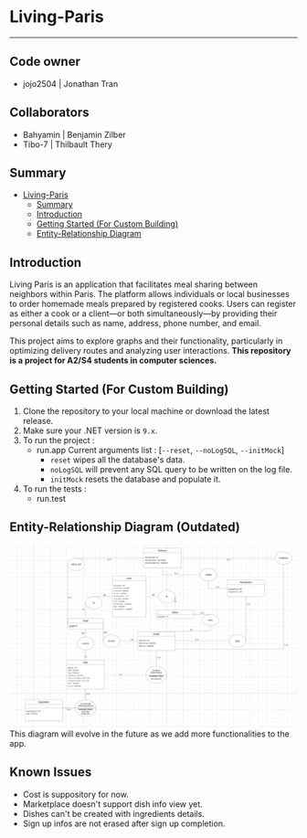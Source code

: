 # Living-Paris

---

## Code owner
- jojo2504 | Jonathan Tran
  
## Collaborators
- Bahyamin | Benjamin Zilber
- Tibo-7 | Thilbault Thery

## Summary
- [Living-Paris](#living-paris)
  - [Summary](#summary)
  - [Introduction](#introduction)
  - [Getting Started (For Custom Building)](#getting-started-for-custom-building)
  - [Entity-Relationship Diagram](#entity-relationship-diagram-outdated)

## Introduction
Living Paris is an application that facilitates meal sharing between neighbors within Paris. The platform allows individuals or local businesses to order homemade meals prepared by registered cooks. Users can register as either a cook or a client—or both simultaneously—by providing their personal details such as name, address, phone number, and email.

This project aims to explore graphs and their functionality, particularly in optimizing delivery routes and analyzing user interactions.
**This repository is a project for A2/S4 students in computer sciences.**

## Getting Started (For Custom Building)
1. Clone the repository to your local machine or download the latest release.
2. Make sure your .NET version is `9.x`.
3. To run the project : 
    - run.app
      Current arguments list : [`--reset`, `--noLogSQL`, `--initMock`]
      - `reset` wipes all the database's data.
      - `noLogSQL` will prevent any SQL query to be written on the log file. 
      - `initMock` resets the database and populate it.
4. To run the tests :
    - run.test
     
## Entity-Relationship Diagram (Outdated)
![Entity Association Diagram](/markdownassets/Image/Entity_Association_Diagram.png)
This diagram will evolve in the future as we add more functionalities to the app.

## Known Issues
- Cost is suppository for now.
- Marketplace doesn't support dish info view yet.
- Dishes can't be created with ingredients details.
- Sign up infos are not erased after sign up completion.
